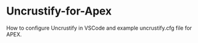 # Uncrustify-for-Apex
How to configure Uncrustify in VSCode and example uncrustify.cfg file for APEX.
